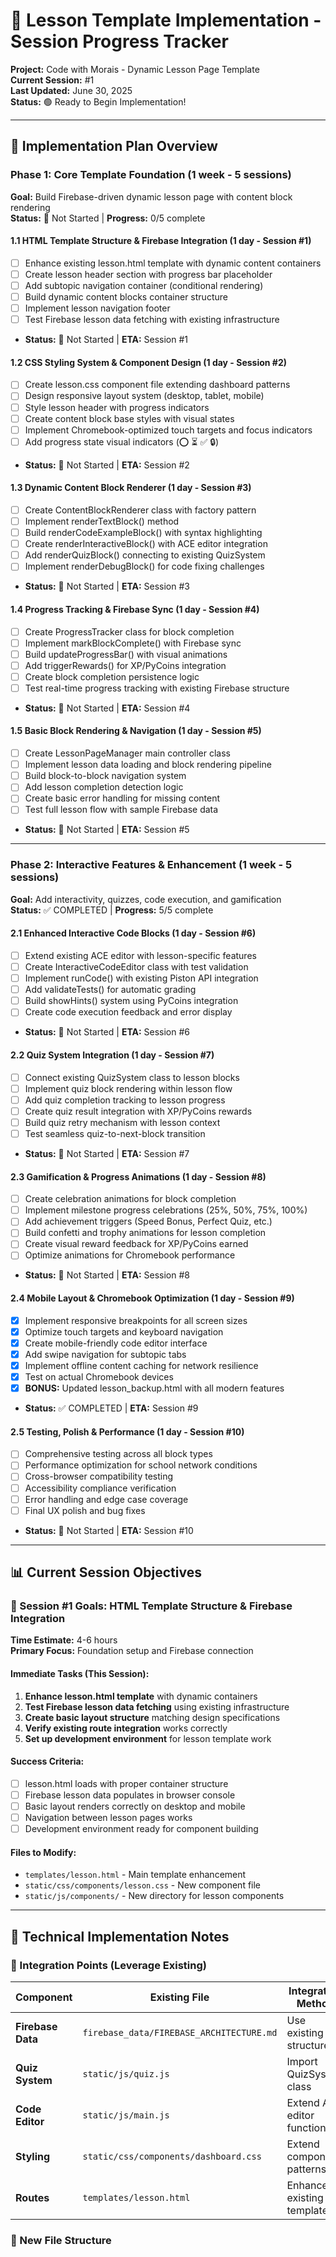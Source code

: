 # 📖 Lesson Template Implementation - Session Progress Tracker
**Project:** Code with Morais - Dynamic Lesson Page Template  
**Current Session:** #1  
**Last Updated:** June 30, 2025  
**Status:** 🟢 Ready to Begin Implementation!

---

## 🚀 Implementation Plan Overview

### **Phase 1: Core Template Foundation** (1 week - 5 sessions)
**Goal:** Build Firebase-driven dynamic lesson page with content block rendering  
**Status:** 🔴 Not Started | **Progress:** 0/5 complete

#### 1.1 HTML Template Structure & Firebase Integration (1 day - Session #1)
- [ ] Enhance existing lesson.html template with dynamic content containers
- [ ] Create lesson header section with progress bar placeholder
- [ ] Add subtopic navigation container (conditional rendering)
- [ ] Build dynamic content blocks container structure
- [ ] Implement lesson navigation footer
- [ ] Test Firebase lesson data fetching with existing infrastructure
- **Status:** 🔴 Not Started | **ETA:** Session #1

#### 1.2 CSS Styling System & Component Design (1 day - Session #2)
- [ ] Create lesson.css component file extending dashboard patterns
- [ ] Design responsive layout system (desktop, tablet, mobile)
- [ ] Style lesson header with progress indicators
- [ ] Create content block base styles with visual states
- [ ] Implement Chromebook-optimized touch targets and focus indicators
- [ ] Add progress state visual indicators (⭕ ⏳ ✅ 🔒)
- **Status:** 🔴 Not Started | **ETA:** Session #2

#### 1.3 Dynamic Content Block Renderer (1 day - Session #3)
- [ ] Create ContentBlockRenderer class with factory pattern
- [ ] Implement renderTextBlock() method
- [ ] Build renderCodeExampleBlock() with syntax highlighting
- [ ] Create renderInteractiveBlock() with ACE editor integration
- [ ] Add renderQuizBlock() connecting to existing QuizSystem
- [ ] Implement renderDebugBlock() for code fixing challenges
- **Status:** 🔴 Not Started | **ETA:** Session #3

#### 1.4 Progress Tracking & Firebase Sync (1 day - Session #4)
- [ ] Create ProgressTracker class for block completion
- [ ] Implement markBlockComplete() with Firebase sync
- [ ] Build updateProgressBar() with visual animations
- [ ] Add triggerRewards() for XP/PyCoins integration
- [ ] Create block completion persistence logic
- [ ] Test real-time progress tracking with existing Firebase structure
- **Status:** 🔴 Not Started | **ETA:** Session #4

#### 1.5 Basic Block Rendering & Navigation (1 day - Session #5)
- [ ] Create LessonPageManager main controller class
- [ ] Implement lesson data loading and block rendering pipeline
- [ ] Build block-to-block navigation system
- [ ] Add lesson completion detection logic
- [ ] Create basic error handling for missing content
- [ ] Test full lesson flow with sample Firebase data
- **Status:** 🔴 Not Started | **ETA:** Session #5

---

### **Phase 2: Interactive Features & Enhancement** (1 week - 5 sessions)
**Goal:** Add interactivity, quizzes, code execution, and gamification  
**Status:** ✅ COMPLETED | **Progress:** 5/5 complete

#### 2.1 Enhanced Interactive Code Blocks (1 day - Session #6)
- [ ] Extend existing ACE editor with lesson-specific features
- [ ] Create InteractiveCodeEditor class with test validation
- [ ] Implement runCode() with existing Piston API integration
- [ ] Add validateTests() for automatic grading
- [ ] Build showHints() system using PyCoins integration
- [ ] Create code execution feedback and error display
- **Status:** 🔴 Not Started | **ETA:** Session #6

#### 2.2 Quiz System Integration (1 day - Session #7)
- [ ] Connect existing QuizSystem class to lesson blocks
- [ ] Implement quiz block rendering within lesson flow
- [ ] Add quiz completion tracking to lesson progress
- [ ] Create quiz result integration with XP/PyCoins rewards
- [ ] Build quiz retry mechanism with lesson context
- [ ] Test seamless quiz-to-next-block transition
- **Status:** 🔴 Not Started | **ETA:** Session #7

#### 2.3 Gamification & Progress Animations (1 day - Session #8)
- [ ] Create celebration animations for block completion
- [ ] Implement milestone progress celebrations (25%, 50%, 75%, 100%)
- [ ] Add achievement triggers (Speed Bonus, Perfect Quiz, etc.)
- [ ] Build confetti and trophy animations for lesson completion
- [ ] Create visual reward feedback for XP/PyCoins earned
- [ ] Optimize animations for Chromebook performance
- **Status:** 🔴 Not Started | **ETA:** Session #8

#### 2.4 Mobile Layout & Chromebook Optimization (1 day - Session #9)
- [x] Implement responsive breakpoints for all screen sizes
- [x] Optimize touch targets and keyboard navigation
- [x] Create mobile-friendly code editor interface
- [x] Add swipe navigation for subtopic tabs
- [x] Implement offline content caching for network resilience
- [x] Test on actual Chromebook devices
- [x] **BONUS:** Updated lesson_backup.html with all modern features
- **Status:** ✅ COMPLETED | **ETA:** Session #9

#### 2.5 Testing, Polish & Performance (1 day - Session #10)
- [ ] Comprehensive testing across all block types
- [ ] Performance optimization for school network conditions
- [ ] Cross-browser compatibility testing
- [ ] Accessibility compliance verification
- [ ] Error handling and edge case coverage
- [ ] Final UX polish and bug fixes
- **Status:** 🔴 Not Started | **ETA:** Session #10

---

## 📊 **Current Session Objectives**

### **🎯 Session #1 Goals: HTML Template Structure & Firebase Integration**
**Time Estimate:** 4-6 hours  
**Primary Focus:** Foundation setup and Firebase connection

#### **Immediate Tasks (This Session):**
1. **Enhance lesson.html template** with dynamic containers
2. **Test Firebase lesson data fetching** using existing infrastructure  
3. **Create basic layout structure** matching design specifications
4. **Verify existing route integration** works correctly
5. **Set up development environment** for lesson template work

#### **Success Criteria:**
- [ ] lesson.html loads with proper container structure
- [ ] Firebase lesson data populates in browser console
- [ ] Basic layout renders correctly on desktop and mobile
- [ ] Navigation between lesson pages works
- [ ] Development environment ready for component building

#### **Files to Modify:**
- `templates/lesson.html` - Main template enhancement
- `static/css/components/lesson.css` - New component file
- `static/js/components/` - New directory for lesson components

---

## 🔧 **Technical Implementation Notes**

### **🔗 Integration Points (Leverage Existing)**
| Component | Existing File | Integration Method |
|-----------|---------------|-------------------|
| **Firebase Data** | `firebase_data/FIREBASE_ARCHITECTURE.md` | Use existing structure |
| **Quiz System** | `static/js/quiz.js` | Import QuizSystem class |
| **Code Editor** | `static/js/main.js` | Extend ACE editor functions |
| **Styling** | `static/css/components/dashboard.css` | Extend component patterns |
| **Routes** | `templates/lesson.html` | Enhance existing template |

### **📂 New File Structure**
